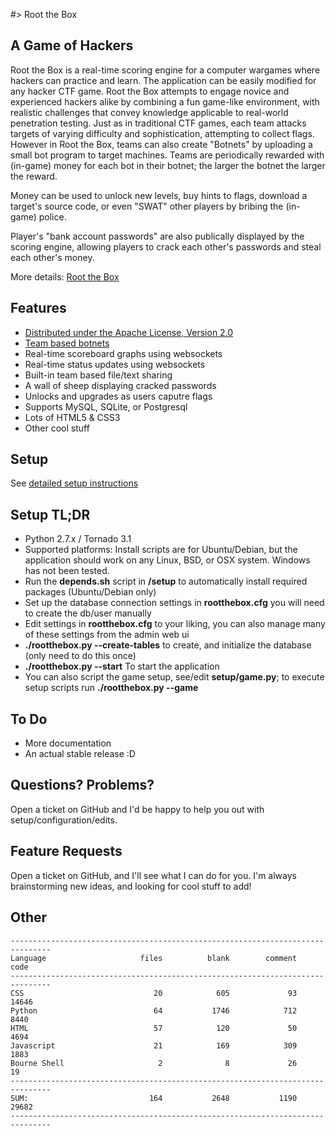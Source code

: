 #> Root the Box

A Game of Hackers
-------------------
Root the Box is a real-time scoring engine for a computer wargames where hackers can practice and learn. 
The application can be easily modified for any hacker CTF game. Root the Box attempts to engage novice and experienced 
hackers alike by combining a fun game-like environment, with realistic challenges that convey knowledge applicable 
to real-world penetration testing. Just as in traditional CTF games, each team attacks targets of varying difficulty 
and sophistication, attempting to collect flags. However in Root the Box, teams can also create "Botnets" by uploading
a small bot program to target machines. Teams are periodically rewarded with (in-game) money for each bot in their botnet; 
the larger the botnet the larger the reward.

Money can be used to unlock new levels, buy hints to flags, download a target's source code, or even "SWAT" other players by bribing the (in-game) police.

Player's "bank account passwords" are also publically displayed by the scoring engine, allowing players to crack each other's passwords and steal each other's money.

More details: [Root the Box](http://rootthebox.com/)

Features
-------------------
* [Distributed under the Apache License, Version 2.0](http://www.apache.org/licenses/LICENSE-2.0)
* [Team based botnets](https://github.com/moloch--/RootTheBox/wiki/Features)
* Real-time scoreboard graphs using websockets
* Real-time status updates using websockets
* Built-in team based file/text sharing
* A wall of sheep displaying cracked passwords
* Unlocks and upgrades as users caputre flags
* Supports MySQL, SQLite, or Postgresql
* Lots of HTML5 & CSS3
* Other cool stuff

Setup
-------------------
See [detailed setup instructions](https://github.com/moloch--/RootTheBox/wiki/Installation)

Setup TL;DR
-------------------
* Python 2.7.x / Tornado 3.1
* Supported platforms: Install scripts are for Ubuntu/Debian, but the application should work on any Linux, BSD, or OSX system.  Windows has not been tested.
* Run the __depends.sh__ script in __/setup__ to automatically install required packages (Ubuntu/Debian only)
* Set up the database connection settings in __rootthebox.cfg__ you will need to create the db/user manually
* Edit settings in __rootthebox.cfg__ to your liking, you can also manage many of these settings from the admin web ui
* __./rootthebox.py --create-tables__ to create, and initialize the database (only need to do this once)
* __./rootthebox.py --start__ To start the application
* You can also script the game setup, see/edit __setup/game.py__; to execute setup scripts run __./rootthebox.py --game__

To Do
---------------------
* More documentation
* An actual stable release :D

Questions? Problems?
-------------------------------
Open a ticket on GitHub and I'd be happy to help you out with setup/configuration/edits.

Feature Requests
----------------------
Open a ticket on GitHub, and I'll see what I can do for you.  I'm always brainstorming new ideas, and looking for cool stuff to add!


Other
----------------

```
-------------------------------------------------------------------------------
Language                     files          blank        comment           code
-------------------------------------------------------------------------------
CSS                             20            605             93          14646
Python                          64           1746            712           8440
HTML                            57            120             50           4694
Javascript                      21            169            309           1883
Bourne Shell                     2              8             26             19
-------------------------------------------------------------------------------
SUM:                           164           2648           1190          29682
-------------------------------------------------------------------------------
```
